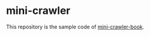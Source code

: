 # mini-crawler

This repository is the sample code of [mini-crawler-book](https://github.com/ShotaroTsuji/mini-crawler).
